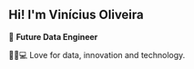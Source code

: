 Hi! I'm Vinícius Oliveira 
---

🎯 **Future Data Engineer**  

🎲🆕💻 Love for data, innovation and technology. 



